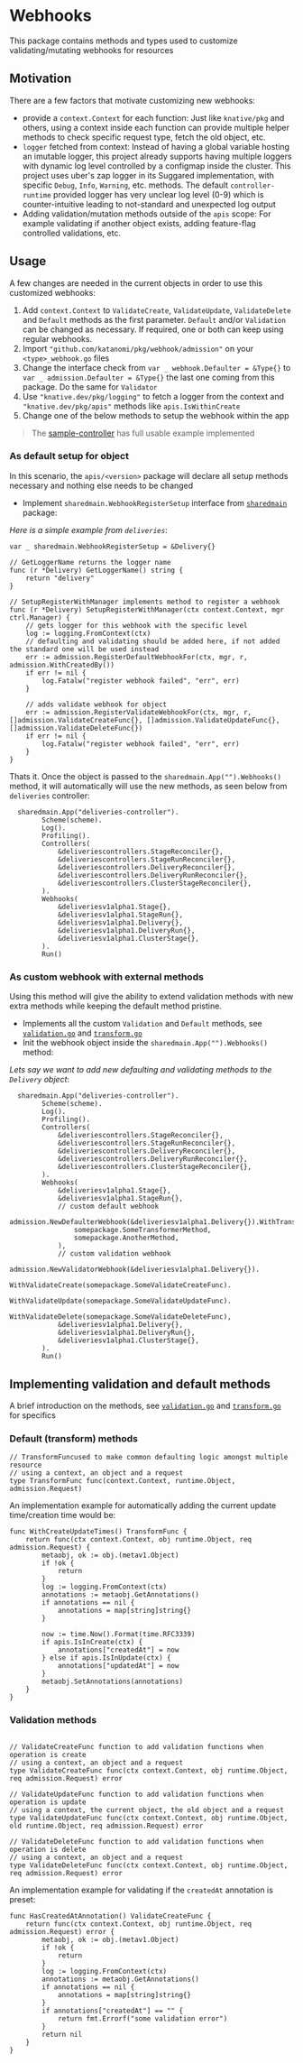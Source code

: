 # Webhooks

This package contains methods and types used to customize validating/mutating webhooks for resources

## Motivation

There are a few factors that motivate customizing new webhooks:

 - provide a `context.Context` for each function: Just like `knative/pkg` and others, using a context inside each function can provide multiple helper methods to check specific request type, fetch the old object, etc.
 - `logger` fetched from context: Instead of having a global variable hosting an imutable logger, this project already supports having multiple loggers with dynamic log level controlled by a configmap inside the cluster. This project uses uber's zap logger in its Suggared implementation, with specific `Debug`, `Info`, `Warning`, etc. methods. The default `controller-runtime` provided logger has very unclear log level (0-9) which is counter-intuitive leading to not-standard and unexpected log output
 - Adding validation/mutation methods outside of the `apis` scope: For example validating if another object exists, adding feature-flag controlled validations, etc.


## Usage

A few changes are needed in the current objects in order to use this customized webhooks:

 1. Add `context.Context` to `ValidateCreate`, `ValidateUpdate`, `ValidateDelete` and `Default` methods as the first parameter. `Default` and/or `Validation` can be changed as necessary. If required, one or both can keep using regular webhooks.
 1. Import `"github.com/katanomi/pkg/webhook/admission"` on your `<type>_webhook.go` files
 1. Change the interface check from `var _ webhook.Defaulter = &Type{}` to  `var _ admission.Defaulter = &Type{}` the last one coming from this package. Do the same for `Validator`
 1. Use `"knative.dev/pkg/logging"` to fetch a logger from the context and `"knative.dev/pkg/apis"` methods like `apis.IsWithinCreate`
 1. Change one of the below methods to setup the webhook within the app


> The [sample-controller](../examples/sample-controller) has full usable example implemented

### As default setup for object

In this scenario, the `apis/<version>` package will declare all setup methods necessary and nothing else needs to be changed

 - Implement `sharedmain.WebhookRegisterSetup` interface from [`sharedmain`](../sharedmain) package:

*Here is a simple example from `deliveries`*:

```golang
var _ sharedmain.WebhookRegisterSetup = &Delivery{}

// GetLoggerName returns the logger name
func (r *Delivery) GetLoggerName() string {
	return "delivery"
}

// SetupRegisterWithManager implements method to register a webhook
func (r *Delivery) SetupRegisterWithManager(ctx context.Context, mgr ctrl.Manager) {
    // gets logger for this webhook with the specific level
	log := logging.FromContext(ctx)
    // defaulting and validating should be added here, if not added the standard one will be used instead
	err := admission.RegisterDefaultWebhookFor(ctx, mgr, r, admission.WithCreatedBy())
	if err != nil {
		log.Fatalw("register webhook failed", "err", err)
	}

	// adds validate webhook for object
	err := admission.RegisterValidateWebhookFor(ctx, mgr, r, []admission.ValidateCreateFunc{}, []admission.ValidateUpdateFunc{}, []admission.ValidateDeleteFunc{})
	if err != nil {
		log.Fatalw("register webhook failed", "err", err)
	}
}
```

Thats it. Once the object is passed to the `sharedmain.App("").Webhooks()` method, it will automatically will use the new methods, as seen below from `deliveries` controller:

```golang
  sharedmain.App("deliveries-controller").
		Scheme(scheme).
		Log().
		Profiling().
		Controllers(
			&deliveriescontrollers.StageReconciler{},
			&deliveriescontrollers.StageRunReconciler{},
			&deliveriescontrollers.DeliveryReconciler{},
			&deliveriescontrollers.DeliveryRunReconciler{},
			&deliveriescontrollers.ClusterStageReconciler{},
		).
		Webhooks(
			&deliveriesv1alpha1.Stage{},
			&deliveriesv1alpha1.StageRun{},
			&deliveriesv1alpha1.Delivery{},
			&deliveriesv1alpha1.DeliveryRun{},
			&deliveriesv1alpha1.ClusterStage{},
		).
		Run()
```


### As custom webhook with external methods

Using this method will give the ability to extend validation methods with new extra methods while keeping the default method pristine.

 - Implements all the custom `Validation` and `Default` methods, see [`validation.go`](admission/validation.go) and [`transform.go`](admission/transform.go)
 - Init the webhook object inside the `sharedmain.App("").Webhooks()` method:

*Lets say we want to add new defaulting and validating methods to the `Delivery` object*:

```golang
  sharedmain.App("deliveries-controller").
		Scheme(scheme).
		Log().
		Profiling().
		Controllers(
			&deliveriescontrollers.StageReconciler{},
			&deliveriescontrollers.StageRunReconciler{},
			&deliveriescontrollers.DeliveryReconciler{},
			&deliveriescontrollers.DeliveryRunReconciler{},
			&deliveriescontrollers.ClusterStageReconciler{},
		).
		Webhooks(
			&deliveriesv1alpha1.Stage{},
			&deliveriesv1alpha1.StageRun{},
			// custom default webhook
			admission.NewDefaulterWebhook(&deliveriesv1alpha1.Delivery{}).WithTransformer(
				somepackage.SomeTransformerMethod,
				somepackage.AnotherMethod,
			),
			// custom validation webhook
			admission.NewValidatorWebhook(&deliveriesv1alpha1.Delivery{}).
				WithValidateCreate(somepackage.SomeValidateCreateFunc).
				WithValidateUpdate(somepackage.SomeValidateUpdateFunc).
				WithValidateDelete(somepackage.SomeValidateDeleteFunc),
			&deliveriesv1alpha1.Delivery{},
			&deliveriesv1alpha1.DeliveryRun{},
			&deliveriesv1alpha1.ClusterStage{},
		).
		Run()
```

## Implementing validation and default methods

A brief introduction on the methods, see  [`validation.go`](admission/validation.go) and [`transform.go`](admission/transform.go) for specifics

### Default (transform) methods

```golang
// TransformFuncused to make common defaulting logic amongst multiple resource
// using a context, an object and a request
type TransformFunc func(context.Context, runtime.Object, admission.Request)
```

An implementation example for automatically adding the current update time/creation time would be:

```golang
func WithCreateUpdateTimes() TransformFunc {
	return func(ctx context.Context, obj runtime.Object, req admission.Request) {
		metaobj, ok := obj.(metav1.Object)
		if !ok {
			return
		}
		log := logging.FromContext(ctx)
		annotations := metaobj.GetAnnotations()
		if annotations == nil {
			annotations = map[string]string{}
		}

		now := time.Now().Format(time.RFC3339)
		if apis.IsInCreate(ctx) {
			annotations["createdAt"] = now
		} else if apis.IsInUpdate(ctx) {
			annotations["updatedAt"] = now
		}
		metaobj.SetAnnotations(annotations)
	}
}
```

### Validation methods

```golang

// ValidateCreateFunc function to add validation functions when operation is create
// using a context, an object and a request
type ValidateCreateFunc func(ctx context.Context, obj runtime.Object, req admission.Request) error

// ValidateUpdateFunc function to add validation functions when operation is update
// using a context, the current object, the old object and a request
type ValidateUpdateFunc func(ctx context.Context, obj runtime.Object, old runtime.Object, req admission.Request) error

// ValidateDeleteFunc function to add validation functions when operation is delete
// using a context, an object and a request
type ValidateDeleteFunc func(ctx context.Context, obj runtime.Object, req admission.Request) error
```

An implementation example for validating if the `createdAt` annotation is preset:

```golang
func HasCreatedAtAnnotation() ValidateCreateFunc {
	return func(ctx context.Context, obj runtime.Object, req admission.Request) error {
		metaobj, ok := obj.(metav1.Object)
		if !ok {
			return
		}
		log := logging.FromContext(ctx)
		annotations := metaobj.GetAnnotations()
		if annotations == nil {
			annotations = map[string]string{}
		}
		if annotations["createdAt"] == "" {
			return fmt.Errorf("some validation error")
		}
		return nil
	}
}
```
